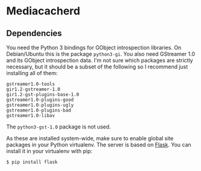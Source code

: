 Mediacacherd
============

## Dependencies

You need the Python 3 bindings for GObject introspection libraries. On Debian/Ubuntu this is the package `python3-gi`. You also need GStreamer 1.0 and its GObject introspection data. I'm not sure which packages are strictly necessary, but it should be a subset of the following so I recommend just installing all of them:

    gstreamer1.0-tools
    gir1.2-gstreamer-1.0
    gir1.2-gst-plugins-base-1.0
    gstreamer1.0-plugins-good
    gstreamer1.0-plugins-ugly
    gstreamer1.0-plugins-bad
    gstreamer1.0-libav

The `python3-gst-1.0` package is not used.

As these are installed system-wide, make sure to enable global site packages in
your Python virtualenv. The server is based on [Flask][]. You can install it in your virtualenv with pip:

    $ pip install flask

[flask]: http://flask.pocoo.org/
